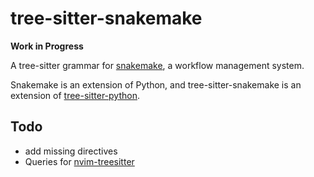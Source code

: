 # tree-sitter-snakemake

**Work in Progress**

A tree-sitter grammar for
[snakemake](https://snakemake.readthedocs.io/en/stable/),
a workflow management system.

Snakemake is an extension of Python, and tree-sitter-snakemake is an extension
of [tree-sitter-python](https://github.com/tree-sitter/tree-sitter-python).


## Todo

* add missing directives
* Queries for [nvim-treesitter](https://github.com/nvim-treesitter/nvim-treesitter)
